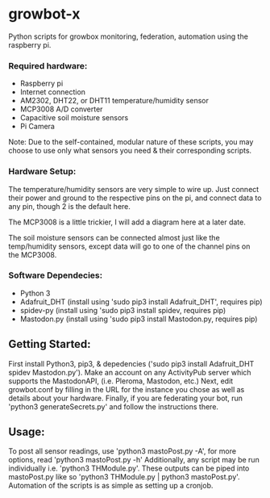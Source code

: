 # growbot-x
Python scripts for growbox monitoring, federation, automation using the raspberry pi.

### Required hardware:
- Raspberry pi
- Internet connection
- AM2302, DHT22, or DHT11 temperature/humidity sensor 
- MCP3008 A/D converter
- Capacitive soil moisture sensors
- Pi Camera

Note: Due to the self-contained, modular nature of these scripts, you may choose to use only what sensors you need & their corresponding scripts.

### Hardware Setup:
The temperature/humidity sensors are very simple to wire up. Just connect their power and ground to the respective pins on the pi, and connect data to any pin, though 2 is the default here.

The MCP3008 is a little trickier, I will add a diagram here at a later date.

The soil moisture sensors can be connected almost just like the temp/humidity sensors, except data will go to one of the channel pins on the MCP3008.

### Software Dependecies:
- Python 3
- Adafruit_DHT (install using 'sudo pip3 install Adafruit_DHT', requires pip)
- spidev-py (install using 'sudo pip3 install spidev, requires pip)
- Mastodon.py (install using 'sudo pip3 install Mastodon.py, requires pip)

## Getting Started:
First install Python3, pip3, & depedencies ('sudo pip3 install Adafruit_DHT spidev Mastodon.py'). Make an account on any ActivityPub server which supports the MastodonAPI, (i.e. Pleroma, Mastodon, etc.) Next, edit growbot.conf by filling in the URL for the instance you chose as well as details about your hardware. Finally, if you are federating your bot, run 'python3 generateSecrets.py' and follow the instructions there.

## Usage:
To post all sensor readings, use 'python3 mastoPost.py -A', for more options, read 'python3 mastoPost.py -h'
Additionally, any script may be run individually i.e. 'python3 THModule.py'. These outputs can be piped into mastoPost.py like so 'python3 THModule.py | python3 mastoPost.py'.
Automation of the scripts is as simple as setting up a cronjob.
